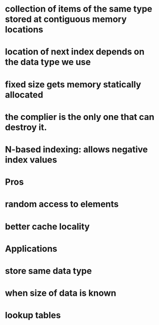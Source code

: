 # collection of items of the same type stored at contiguous memory locations
# location of next index depends on the data type we use
# fixed size gets memory statically allocated
# the complier is the only one that can destroy it.


# N-based indexing: allows negative index values

# Pros
# random access to elements
# better cache locality

# Applications
# store same data type
# when size of data is known
# lookup tables
